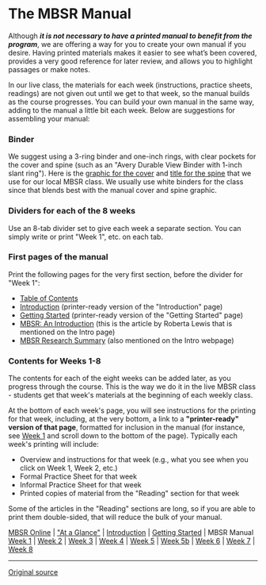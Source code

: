 The MBSR Manual
===============

Although _**it is not necessary to have a printed manual to benefit from the
program**_, we are offering a way for you to create your own manual if you
desire. Having printed materials makes it easier to see what’s been covered,
provides a very good reference for later review, and allows you to highlight
passages or make notes.

In our live class, the materials for each week (instructions, practice sheets,
readings) are not given out until we get to that week, so the manual builds as
the course progresses. You can build your own manual in the same way, adding to
the manual a little bit each week. Below are suggestions for assembling your
manual:

### Binder
We suggest using a 3-ring binder and one-inch rings, with clear pockets for the
cover and spine (such as an "Avery Durable View Binder with 1-inch slant
ring"). Here is the [graphic for the cover][1] and [title for the spine][2]
that we use for our local MBSR class. We usually use white binders for the
class since that blends best with the manual cover and spine graphic.

### Dividers for each of the 8 weeks
Use an 8-tab divider set to give each week a separate section. You can simply
write or print "Week 1", etc.  on each tab.

### First pages of the manual
Print the following pages for the very first section, before the divider for
"Week 1":

  * [Table of Contents][3]
  * [Introduction][4] (printer-ready version of the "Introduction" page)
  * [Getting Started][5] (printer-ready version of the "Getting Started" page)
  * [MBSR: An Introduction][6] (this is the article by Roberta Lewis that is mentioned on the Intro page)
  * [MBSR Research Summary][7] (also mentioned on the Intro webpage)
  
### Contents for Weeks 1-8
The contents for each of the eight weeks can be added later, as you progress
through the course. This is the way we do it in the live MBSR class - students
get that week's materials at the beginning of each weekly class.

At the bottom of each week's page, you will see instructions for the printing
for that week, including, at the very bottom, a link to a **"printer-ready"
version of that page**, formatted for inclusion in the manual (for instance,
see [Week 1][8] and scroll down to the bottom of the page).  Typically each
week's printing will include:

  * Overview and instructions for that week (e.g., what you see when you click on Week 1, Week 2, etc.)
  * Formal Practice Sheet for that week
  * Informal Practice Sheet for that week
  * Printed copies of material from the "Reading" section for that week

Some of the articles in the "Reading" sections are long, so if you are able to
print them double-sided, that will reduce the bulk of your manual.

[1]: docs/manual-cover.pdf
[2]: docs/manual-spine.pdf
[3]: docs/manual-contents.pdf
[4]: docs/manualMBSRIntro.pdf
[5]: docs/manualMBSRGettingStarted.pdf
[6]: docs/MBSRintro-lewis.pdf
[7]: docs/research_summary.pdf
[8]: selfguidedMBSR_week1.md

[MBSR Online](index.md) | ["At a Glance"][index] | [Introduction][intro] | [Getting Started][started] | MBSR Manual  
[Week 1][w1] | [Week 2](selfguidedMBSR_week2.md) | [Week 3](selfguidedMBSR_week3.md) | [Week 4](selfguidedMBSR_week4.md) | [Week 5](selfguidedMBSR_week5.md) | [Week 5b](selfguidedMBSR_week5b.md) | [Week 6](selfguidedMBSR_week6.md) | [Week 7](selfguidedMBSR_week7.md) | [Week 8](selfguidedMBSR_week8.md)

[index]: selfguidedMBSR_ataglance.md
[intro]: selfguidedMBSR_week0.md
[started]: selfguidedMBSR_gettingstarted.md
[manual]: selfguidedMBSR_manual.md
[w1]: selfguidedMBSR_week1.md
[w2]: selfguidedMBSR_week2.md
[w3]: selfguidedMBSR_week3.md
[w4]: selfguidedMBSR_week4.md
[w5]: selfguidedMBSR_week5.md
[w5b]: selfguidedMBSR_week5b.md
[w6]: selfguidedMBSR_week6.md
[w7]: selfguidedMBSR_week7.md
[w8]: selfguidedMBSR_week8.md
-----

[Original source](http://palousemindfulness.com/selfguidedMBSR_manual.html "Permalink to The MBSR Manual")

